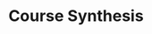 ---
layout: module
title: "Course Synthesis"
type: topic
num: 12
draft: 1
start_date: 2025-04-29
slides:
    - start_date: 2025-04-29
      num: 17
      draft: 1
      type: lecture
      title: Course Synthesis
      url: https://docs.google.com/presentation/d/13ZoVNNm5agKxtfgN8SPK6_NVG-ydNjZKFaRmM9dohjg/edit?usp=sharing
exams: [2]
---